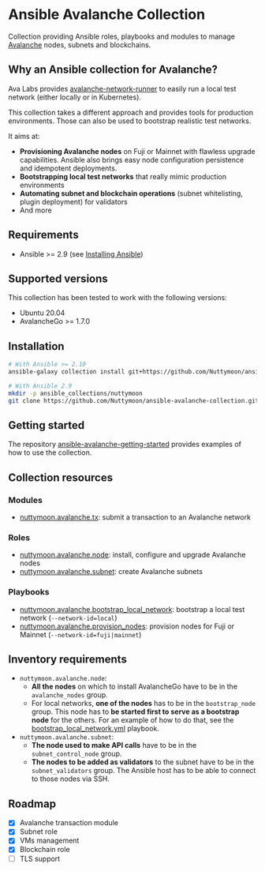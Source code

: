 # Ansible Avalanche Collection

Collection providing Ansible roles, playbooks and modules to manage [Avalanche](https://docs.avax.network/) nodes, subnets and blockchains.

## Why an Ansible collection for Avalanche?

Ava Labs provides [avalanche-network-runner](https://github.com/ava-labs/avalanche-network-runner) to easily run a local test network (either locally or in Kubernetes).

This collection takes a different approach and provides tools for production environments. Those can also be used to bootstrap realistic test networks.

It aims at:

- **Provisioning Avalanche nodes** on Fuji or Mainnet with flawless upgrade capabilities. Ansible also brings easy node configuration persistence and idempotent deployments.
- **Bootstrapping local test networks** that really mimic production environments
- **Automating subnet and blockchain operations** (subnet whitelisting, plugin deployment) for validators
- And more

## Requirements

- Ansible >= 2.9 (see [Installing Ansible](https://docs.ansible.com/ansible/latest/installation_guide/intro_installation.html))

## Supported versions

This collection has been tested to work with the following versions:

- Ubuntu 20.04
- AvalancheGo >= 1.7.0

## Installation

```sh
# With Ansible >= 2.10
ansible-galaxy collection install git+https://github.com/Nuttymoon/ansible-avalanche-collection.git

# With Ansible 2.9
mkdir -p ansible_collections/nuttymoon
git clone https://github.com/Nuttymoon/ansible-avalanche-collection.git ansible_collections/nuttymoon/avalanche
```

## Getting started

The repository [ansible-avalanche-getting-started](https://github.com/Nuttymoon/ansible-avalanche-getting-started) provides examples of how to use the collection.

## Collection resources

### Modules

- [nuttymoon.avalanche.tx](./plugins/modules): submit a transaction to an Avalanche network

### Roles

- [nuttymoon.avalanche.node](./roles/node): install, configure and upgrade Avalanche nodes
- [nuttymoon.avalanche.subnet](./roles/subnet): create Avalanche subnets

### Playbooks

- [nuttymoon.avalanche.bootstrap_local_network](./playbooks/bootstrap_local_network.yml): bootstrap a local test network (`--network-id=local`)
- [nuttymoon.avalanche.provision_nodes](./playbooks/provision_nodes.yml): provision nodes for Fuji or Mainnet (`--network-id=fuji|mainnet`)

## Inventory requirements

- `nuttymoon.avalanche.node`:
  - **All the nodes** on which to install AvalancheGo have to be in the `avalanche_nodes` group.
  - For local networks, **one of the nodes** has to be in the `bootstrap_node` group. This node has to **be started first to serve as a bootstrap node** for the others. For an example of how to do that, see the [bootstrap_local_network.yml](../../playbooks/bootstrap_local_network.yml) playbook.
- `nuttymoon.avalanche.subnet`:
  - **The node used to make API calls** have to be in the `subnet_control_node` group.
  - **The nodes to be added as validators** to the subnet have to be in the `subnet_validators` group. The Ansible host has to be able to connect to those nodes via SSH.

## Roadmap

- [x] Avalanche transaction module
- [x] Subnet role
- [x] VMs management
- [x] Blockchain role
- [ ] TLS support
